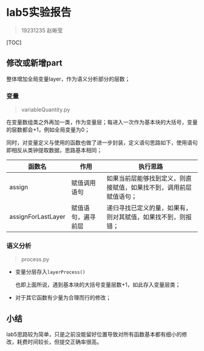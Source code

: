 # lab5实验报告

> 19231235 赵晰莹

[TOC]

## 修改或新增part

整体增加全局变量layer，作为语义分析部分的层数；

### 变量

> variableQuantity.py

在变量数组类之外再加一类，作为变量层；每进入一次作为基本块的大括号，变量的层数都会+1，例如全局变量为0；

同时，对变量定义与使用的函数也做了进一步封装，定义语句思路如下，使用语句即相反从类钟提取数据，思路基本相同；

| 函数名             | 作用               | 执行思路                                                     |
| ------------------ | ------------------ | ------------------------------------------------------------ |
| assign             | 赋值调用语句       | 如果当前层能够找到定义，则直接赋值，如果找不到，调用前层赋值语句； |
| assignForLastLayer | 赋值语句，遍寻前层 | 递归寻找已定义的量，如果有，则对其赋值，如果找不到，则报错； |

### 语义分析

> process.py

- 变量分层存入`layerProcess()`

  也即上面所说，遇到基本块的大括号变量层数+1，如此存入变量层类；

- 对于其它函数有少量为合理而行的修改；

## 小结

lab5思路较为简单，只是之前没能留好位置导致对所有函数基本都有细小的修改，耗费时间较长，但提交正确率很高。
